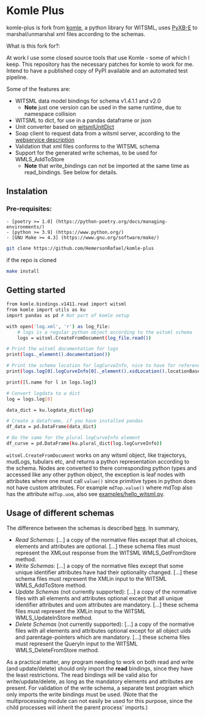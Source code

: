 # Komle Plus

komle-plus is fork from [komle](https://github.com/kle043/komle), a python library for WITSML, uses [PyXB-E](https://github.com/renalreg/PyXB-X) to marshal/unmarshal xml files according to the schemas.

What is this fork for?:

At work I use some closed source tools that use Komle - some of which I keep. This repository has the necessary patches for komle to work for me. Intend to have a published copy of PyPI available and an automated test pipeline.

Some of the features are:

* WITSML data model bindings for schema v1.4.1.1 and v2.0
    - **Note** just one version can be used in the same runtime, due to namespace collision
* WITSML to dict, for use in a pandas dataframe or json
* Unit converter based on [witsmlUnitDict](http://w3.energistics.org/schema/WITSML_v1.4.1.1_Data_Schema/witsml_v1.4.1.1_data/ancillary/witsmlUnitDict.xml)
* Soap client to request data from a witsml server, according to the [webservice description](http://w3.energistics.org/schema/witsml_v1.4.0_api/WMLS.WSDL)
* Validation that xml files conforms to the WITSML schema
* Support for the generated write schemas, to be used for WMLS_AddToStore
    - **Note** that write_bindings can not be imported at the same time as read_bindings. See below for details.

## Instalation
### Pre-requisites:
    - [poetry >= 1.0] (https://python-poetry.org/docs/managing-environments/)
    - [python >= 3.9] (https://www.python.org/)
    - [GNU Make >= 4.3] (https://www.gnu.org/software/make/)

``` bash
git clone https://github.com/HemersonRafael/komle-plus
```

if the repo is cloned

``` bash
make install
```

## Getting started

``` bash
from komle.bindings.v1411.read import witsml
from komle import utils as ku
import pandas as pd # Not part of komle setup

with open('log.xml', 'r') as log_file:
    # logs is a regular python object according to the witsml schema
    logs = witsml.CreateFromDocument(log_file.read())

# Print the witsml documentation for logs
print(logs._element().documentation())

# Print the schema location for logCurveInfo, nice to have for reference
print(logs.log[0].logCurveInfo[0]._element().xsdLocation().locationBase)

print([l.name for l in logs.log])

# Convert logdata to a dict
log = logs.log[0]

data_dict = ku.logdata_dict(log)

# Create a dataframe, if you have installed pandas
df_data = pd.DataFrame(data_dict)

# Do the same for the plural logCurveInfo element
df_curve = pd.DataFrame(ku.plural_dict(log.logCurveInfo))
```

`witsml.CreateFromDocument` works on any witsml object, like trajectorys, mudLogs, tubulars etc, and returns a python representation according to 
the schema. Nodes are converted to there corresponding python types and accessed like any other python object, the exception is leaf nodes with attributes where one must call `value()` since primitive types in python does not have custom attributes. For example `mdTop.value()` where mdTop also has the attribute `mdTop.uom`, also see [examples/hello_witsml.py](examples/hello_witsml.py).

## Usage of different schemas

 The difference between the schemas is described [here](http://w3.energistics.org/schema/WITSML_v1.4.1.1_Data_Schema/witsml_v1.4.1.1_data/index_witsml_schema.html). In summary,

* _Read Schemas_: [...] a copy of the normative files except that all choices, elements and attributes are optional. [...] these schema files must represent the XMLout response from the WITSML WMLS_GetFromStore method.
* _Write Schemas_: [...] a copy of the normative files except that some unique identifier attributes have had their optionality changed. [...] these schema files must represent the XMLin input to the WITSML WMLS_AddToStore method.
* _Update Schemas_ (not currently supported): [...] a copy of the normative files with all elements and attributes optional except that all unique identifier attributes and uom attributes are mandatory. [...] these schema files must represent the XMLin input to the WITSML WMLS_UpdateInStore method.
* _Delete Schemas_ (not currently supported): [...] a copy of the normative files with all elements and attributes optional except for all object uids and parentage-pointers which are mandatory. [...] these schema files must represent the QueryIn input to the WITSML WMLS_DeleteFromStore method.

As a practical matter, any program needing to work on both read and write (and update/delete) should only import the **read** bindings, since they have the least restrictions. The read bindings will be valid also for write/update/delete, as long as the mandatory elements and attributes are present. For validation of the write schema, a separate test program which only imports the write bindings must be used. (Note that the multiprocessing module can not easily be used for this purpose, since the child processes will inherit the parent process' imports.)

